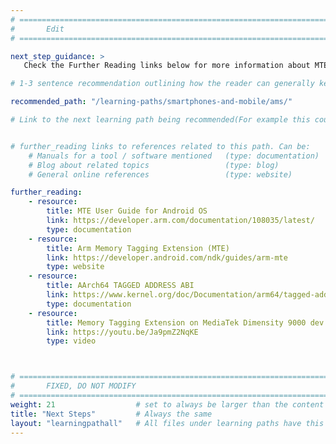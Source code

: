 ```yaml
---
# ================================================================================
#       Edit
# ================================================================================

next_step_guidance: >
   Check the Further Reading links below for more information about MTE on Android. You can also proceed to Get Started with Arm Mobile Studio to continue learning about Android performance analysis.

# 1-3 sentence recommendation outlining how the reader can generally keep learning about these topics, and a specific explanation of why the next step is being recommended.

recommended_path: "/learning-paths/smartphones-and-mobile/ams/"

# Link to the next learning path being recommended(For example this could be /learning-paths/servers-and-cloud-computing/mongodb).


# further_reading links to references related to this path. Can be:
    # Manuals for a tool / software mentioned   (type: documentation)
    # Blog about related topics                 (type: blog)
    # General online references                 (type: website) 

further_reading:
    - resource:
        title: MTE User Guide for Android OS
        link: https://developer.arm.com/documentation/108035/latest/
        type: documentation
    - resource:
        title: Arm Memory Tagging Extension (MTE)
        link: https://developer.android.com/ndk/guides/arm-mte
        type: website
    - resource:
        title: AArch64 TAGGED ADDRESS ABI
        link: https://www.kernel.org/doc/Documentation/arm64/tagged-address-abi.rst
        type: documentation
    - resource:
        title: Memory Tagging Extension on MediaTek Dimensity 9000 dev board
        link: https://youtu.be/Ja9pmZ2NqKE
        type: video



# ================================================================================
#       FIXED, DO NOT MODIFY
# ================================================================================
weight: 21                  # set to always be larger than the content in this path, and one more than 'review'
title: "Next Steps"         # Always the same
layout: "learningpathall"   # All files under learning paths have this same wrapper
---
```

